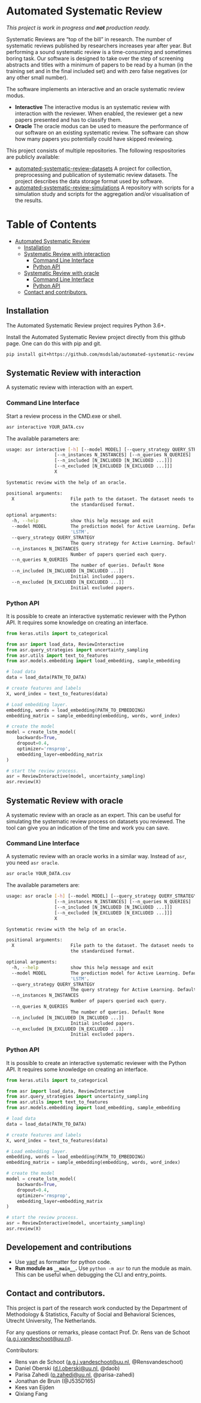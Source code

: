 # Automated Systematic Review

*This project is work in progress and **not** production ready.*

Systematic Reviews are “top of the bill” in research. The number of systematic
reviews published by researchers increases year after year. But performing a
sound systematic review is a time-consuming and sometimes boring task. Our
software is designed to take over the step of screening abstracts and titles
with a minimum of papers to be read by a human (in the training set and in the
final included set) and with zero false negatives (or any other small number). 

The software implements an interactive and an oracle systematic review modus.

- **Interactive** The interactive modus is an systematic review with interaction 
  with the reviewer. When enabled, the reviewer get a new papers presented and 
  has to classify them. 
- **Oracle** The oracle modus can be used to measure the performance of our 
  software on an existing systematic review. The software can show how many
  papers you potentially could have skipped reviewing.


This project consists of multiple repositories. The following respositories are 
publicly available: 

- [automated-systematic-review-datasets](https://github.com/msdslab/automated-systematic-review-datasets) A project for collection, preprocessing and publication of systematic review datasets. The project describes the  data storage format used by software.
- [automated-systematic-review-simulations](https://github.com/msdslab/automated-systematic-review-simulations) A repository with scripts for a simulation study and scripts for the aggregation and/or visualisation of the results.

Table of Contents
=================

   * [Automated Systematic Review](#automated-systematic-review)
      * [Installation](#installation)
      * [Systematic Review with interaction](#systematic-review-with-interaction)
         * [Command Line Interface](#command-line-interface)
         * [Python API](#python-api)
      * [Systematic Review with oracle](#systematic-review-with-oracle)
         * [Command Line Interface](#command-line-interface-1)
         * [Python API](#python-api-1)
      * [Contact and contributors.](#contact-and-contributors)


## Installation

The Automated Systematic Review project requires Python 3.6+. 

Install the Automated Systematic Review project directly from this github page. 
One can do this with pip and git.

``` bash
pip install git+https://github.com/msdslab/automated-systematic-review.git
```

## Systematic Review with interaction

A systematic review with interaction with an expert.

### Command Line Interface

Start a review process in the CMD.exe or shell. 

``` bash
asr interactive YOUR_DATA.csv
```

The available parameters are: 

```bash
usage: asr interactive [-h] [--model MODEL] [--query_strategy QUERY_STRATEGY]
                  [--n_instances N_INSTANCES] [--n_queries N_QUERIES]
                  [--n_included [N_INCLUDED [N_INCLUDED ...]]]
                  [--n_excluded [N_EXCLUDED [N_EXCLUDED ...]]]
                  X

Systematic review with the help of an oracle.

positional arguments:
  X                     File path to the dataset. The dataset needs to be in
                        the standardised format.

optional arguments:
  -h, --help            show this help message and exit
  --model MODEL         The prediction model for Active Learning. Default
                        'LSTM'.
  --query_strategy QUERY_STRATEGY
                        The query strategy for Active Learning. Default 'lc'.
  --n_instances N_INSTANCES
                        Number of papers queried each query.
  --n_queries N_QUERIES
                        The number of queries. Default None
  --n_included [N_INCLUDED [N_INCLUDED ...]]
                        Initial included papers.
  --n_excluded [N_EXCLUDED [N_EXCLUDED ...]]
                        Initial excluded papers.
```

### Python API

It is possible to create an interactive systematic reviewer with the  Python
API. It requires some knowledge on creating an interface.

``` python
from keras.utils import to_categorical

from asr import load_data, ReviewInteractive
from asr.query_strategies import uncertainty_sampling
from asr.utils import text_to_features
from asr.models.embedding import load_embedding, sample_embedding

# load data
data = load_data(PATH_TO_DATA)

# create features and labels
X, word_index = text_to_features(data)

# Load embedding layer. 
embedding, words = load_embedding(PATH_TO_EMBEDDING)
embedding_matrix = sample_embedding(embedding, words, word_index)

# create the model
model = create_lstm_model(
    backwards=True,
    dropout=0.4,
    optimizer='rmsprop',
    embedding_layer=embedding_matrix
)

# start the review process.
asr = ReviewInteractive(model, uncertainty_sampling)
asr.review(X)

```



## Systematic Review with oracle 

A systematic review with an oracle as an expert. This can be useful for
simulating the systematic review process on datasets you reviewed. The tool
can give you an indication of the time and work you can save.

### Command Line Interface

A systematic review with an oracle works in a similar way. Instead of `asr`,
you need `asr oracle`.

``` bash
asr oracle YOUR_DATA.csv
```

The available parameters are: 

```bash
usage: asr oracle [-h] [--model MODEL] [--query_strategy QUERY_STRATEGY]
                  [--n_instances N_INSTANCES] [--n_queries N_QUERIES]
                  [--n_included [N_INCLUDED [N_INCLUDED ...]]]
                  [--n_excluded [N_EXCLUDED [N_EXCLUDED ...]]]
                  X

Systematic review with the help of an oracle.

positional arguments:
  X                     File path to the dataset. The dataset needs to be in
                        the standardised format.

optional arguments:
  -h, --help            show this help message and exit
  --model MODEL         The prediction model for Active Learning. Default
                        'LSTM'.
  --query_strategy QUERY_STRATEGY
                        The query strategy for Active Learning. Default 'lc'.
  --n_instances N_INSTANCES
                        Number of papers queried each query.
  --n_queries N_QUERIES
                        The number of queries. Default None
  --n_included [N_INCLUDED [N_INCLUDED ...]]
                        Initial included papers.
  --n_excluded [N_EXCLUDED [N_EXCLUDED ...]]
                        Initial excluded papers.
```

### Python API

It is possible to create an interactive systematic reviewer with the  Python
API. It requires some knowledge on creating an interface.

``` python
from keras.utils import to_categorical

from asr import load_data, ReviewInteractive
from asr.query_strategies import uncertainty_sampling
from asr.utils import text_to_features
from asr.models.embedding import load_embedding, sample_embedding

# load data
data = load_data(PATH_TO_DATA)

# create features and labels
X, word_index = text_to_features(data)

# Load embedding layer. 
embedding, words = load_embedding(PATH_TO_EMBEDDING)
embedding_matrix = sample_embedding(embedding, words, word_index)

# create the model
model = create_lstm_model(
    backwards=True,
    dropout=0.4,
    optimizer='rmsprop',
    embedding_layer=embedding_matrix
)

# start the review process.
asr = ReviewInteractive(model, uncertainty_sampling)
asr.review(X)

```

## Developement and contributions

- Use [yapf]() as formatter for python code. 
- **Run module as `__main__`.** Use `python -m asr` to run the module as main. This 
  can be useful when debugging the CLI and entry_points.

## Contact and contributors. 

This project is part of the research work conducted by the Department of
Methodology & Statistics, Faculty of Social and Behavioral Sciences, Utrecht
University, The Netherlands.

For any questions or remarks, please contact Prof. Dr. Rens van de Schoot
(a.g.j.vandeschoot@uu.nl).

Contributors: 

- Rens van de Schoot (a.g.j.vandeschoot@uu.nl, @Rensvandeschoot)
- Daniel Oberski (d.l.oberski@uu.nl, @daob)
- Parisa Zahedi (p.zahedi@uu.nl, @parisa-zahedi)
- Jonathan de Bruin (@J535D165)
- Kees van Eijden
- Qixiang Fang
